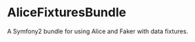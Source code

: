 AliceFixturesBundle
===================

A Symfony2 bundle for using Alice and Faker with data fixtures.

